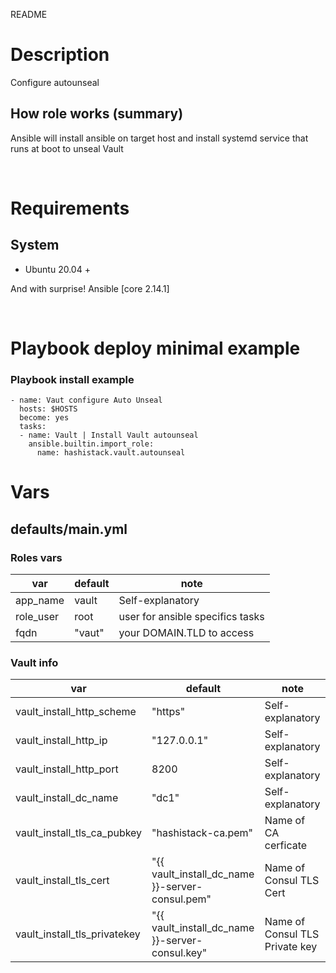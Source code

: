 README

# Description
Configure autounseal

## How role works (summary)
Ansible will install ansible on target host and install systemd service that runs at boot to unseal Vault

&nbsp;

# Requirements

## System
* Ubuntu 20.04 +

And with surprise! Ansible [core 2.14.1]

&nbsp;
# Playbook deploy minimal example

### Playbook install example

```
- name: Vaut configure Auto Unseal
  hosts: $HOSTS
  become: yes
  tasks:
  - name: Vault | Install Vault autounseal
    ansible.builtin.import_role:
      name: hashistack.vault.autounseal
```

# Vars

## defaults/main.yml

### Roles vars

| var | default | note |
| --- | --- | --- |
| app\_name | vault | Self-explanatory |
| role\_user | root | user for ansible specifics tasks |
| fqdn |  "vaut" | your DOMAIN.TLD to access |


### Vault info

|   var   |   default | note |
|   ---   |   --- | --- |
| vault\_install\_http\_scheme | "https" | Self-explanatory |
| vault\_install\_http\_ip | "127.0.0.1" | Self-explanatory |
| vault\_install\_http\_port | 8200 | Self-explanatory |
| vault\_install\_dc\_name | "dc1" | Self-explanatory |
| vault\_install\_tls\_ca\_pubkey |  "hashistack-ca.pem" | Name of CA cerficate |
| vault\_install\_tls\_cert |  "\{\{ vault\_install\_dc\_name \}\}-server-consul.pem" | Name of Consul TLS Cert |
| vault\_install\_tls\_privatekey |  "\{\{ vault\_install\_dc\_name \}\}-server-consul.key" | Name of Consul TLS Private key |
